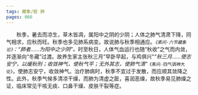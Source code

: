 ```yaml
---
tags: 藏象/脏 肺
pages: 066
---
```

&emsp;&emsp;秋季，暑去而凉生，草木皆凋，属阳中之阴的少阴；人体之肺气清肃下降，同气相求，应秋而旺。秋季也多见肺系病变。故说肺与秋季相通应。<dfn>`《素问·六节藏象论》`：“肺者……为阳中之少阴”。</dfn>时至秋日，人体气血运行也随“秋收”之气而内敛，并逐渐向“冬藏”过渡。故养生家主张秋三月“早卧早起，与鸡俱兴”<dfn>“秋三月……使志安宁，以缓秋刑；收敛神气，使秋气平；无外其志，使肺气清”</dfn>`《素问·四气调神大论》`，使肺志安宁，收敛神气。治疗肺病时，秋季不宜过于发散，而应顺其敛降之性。此外，秋季气候多清凉干燥，而肺为清虚之脏，喜润恶燥，故秋季易见肺燥之证，临床常见干咳无痰、口鼻干燥、皮肤干裂等症。